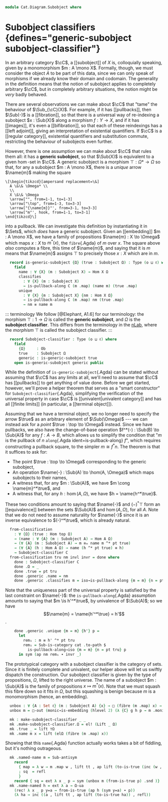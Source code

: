 <!--
```agda
open import 1Lab.Reflection.Copattern

open import Cat.Diagram.Pullback.Properties
open import Cat.Instances.Sets.Complete
open import Cat.Diagram.Pullback.Along
open import Cat.Diagram.Limit.Finite
open import Cat.Diagram.Pullback
open import Cat.Diagram.Terminal
open import Cat.Instances.Sets
open import Cat.Prelude hiding (Ω ; true)

import Cat.Displayed.Instances.Subobjects.Reasoning as Subr
import Cat.Displayed.Instances.Subobjects as Subobjs
import Cat.Reasoning
```
-->

```agda
module Cat.Diagram.Subobject where
```

# Subobject classifiers {defines="generic-subobject subobject-classifier"}

In an arbitrary category $\cC$, a [[subobject]] of $X$ is, colloquially
speaking, given by a monomorphism $m : A \mono X$. Formally, though, we
must consider the object $A$ to be part of this data, since we can only
speak of morphisms if we already know their domain and codomain. The
generality in the definition means that the notion of subobject applies
to completely arbitrary $\cC$, but in completely arbitrary situations,
the notion might be _very_ badly behaved.

There are several observations we can make about $\cC$ that "tame" the
behaviour of $\Sub_{\cC}(X)$. For example, if it has [[pullbacks]], then
$\Sub(-)$ is a [[fibration]], so that there is a universal way of
re-indexing a subobject $x : \Sub(X)$ along a morphism $f : Y \to X$,
and if it has [[images]], it's even a [[bifibration]], so that each of
these reindexings has a [[left adjoint]], giving an interpretation of
existential quantifiers. If $\cC$ is a [[regular category]], existential
quantifiers and substitution commute, restricting the behaviour of
subobjects even further.

However, there is one assumption we can make about $\cC$ that rules them
all: it has a **generic subobject**, so that $\Sub(X)$ is equivalent to
a given $\hom$-set in $\cC$. A generic subobject is a morphism $\top :
\Omega* \to \Omega$ so that, for any a subobject $m : A \mono X$, there
is a _unique_ arrow $\name{m}$ making the square

~~~{.quiver}
\[\begin{tikzcd}[ampersand replacement=\&]
  A \&\& \Omega* \\
  \\
  X \&\& \Omega
  \arrow["", from=1-1, to=1-3]
  \arrow["\top", from=1-3, to=3-3]
  \arrow["{\name{m}}"', from=3-1, to=3-3]
  \arrow["m"', hook, from=1-1, to=3-1]
\end{tikzcd}\]
~~~

into a pullback. We can investigate this definition by instantiating it
in $\Sets$, which _does_ have a generic subobject. Given an
[[embedding]] $m : A \mono X$, we have a family of propositions
$\name{m} : X \to \Omega$ which maps $x : X$ to $m^*(x)$, the
`fibre`{.Agda} of $m$ over $x$. The square above _also_ computes a
fibre, this time of $\name{m}$, and saying that it is $m$ means that
$\name{m}$ assigns $\top$ to precisely those $x : X$ which are in $m$.

<!--
```
_ = fibre

module _ {o ℓ} (C : Precategory o ℓ) where
  open Cat.Reasoning C
  open Subobjs C
```
-->

```agda
  record is-generic-subobject {Ω} (true : Subobject Ω) : Type (o ⊔ ℓ) where
    field
      name : ∀ {X} (m : Subobject X) → Hom X Ω
      classifies
        : ∀ {X} (m : Subobject X)
        → is-pullback-along C (m .map) (name m) (true .map)
      unique
        : ∀ {X} {m : Subobject X} {nm : Hom X Ω}
        → is-pullback-along C (m .map) nm (true .map)
        → nm ≡ name m
```

::: terminology
We follow [@Elephant, A1.6] for our terminology: the morphism $\top : 1
\to \Omega$ is called the **generic subobject**, and $\Omega$ is the
**subobject classifier**. This differs from the terminology in the
[nLab](https://ncatlab.org/nlab/show/subobject+classifier), where the
_morphism_ $\top$ is called the subobject classifier.
:::

```agda
  record Subobject-classifier : Type (o ⊔ ℓ) where
    field
      {Ω}     : Ob
      true    : Subobject Ω
      generic : is-generic-subobject true
    open is-generic-subobject generic public
```

While the definition of `is-generic-subobject`{.Agda} can be stated
without assuming that $\cC$ has any limits at all, we'll need to assume
that $\cC$ has [[pullbacks]] to get anything of value done. Before we
get started, however, we'll prove a helper theorem that serves as a
"smart constructor" for `Subobject-classifier`{.Agda}, simplifying the
verification of the universal property in case $\cC$ is
[[univalent|univalent category]] and has all [[finite limits]] (in
particular, a [[terminal object]]).

<!--
```agda
module _ {o ℓ} {C : Precategory o ℓ} (fc : Finitely-complete C) (cat : is-category C) where
  open Subobject-classifier
  open is-generic-subobject
  open Cat.Reasoning C
  open Subr (fc .Finitely-complete.pullbacks)
  open Terminal (fc .Finitely-complete.terminal) using (top)

  private
    pt : ∀ {A} (it : Hom top A) → Subobject A
    pt it .domain = top
    pt it .map = it
    pt it .monic g h x = Terminal.!-unique₂ (fc .Finitely-complete.terminal) _ _
```
-->

Assuming that we have a terminal object, we no longer need to specify
the arrow $\true$ as an arbitrary element of $\Sub(\Omega)$ --- we can
instead ask for a *point* $\true : \top \to \Omega$ instead. Since we
have pullbacks, we also have the change-of-base operation $f^*(-) :
\Sub(B) \to \Sub(A)$ for any $f : A \to B$, which allows us to
simplify the condition that "$m$ is the pullback of $n$ `along`{.Agda
ident=is-pullback-along} $f$", which requires constructing a pullback
square, to the simpler $m \cong f^*n$. The theorem is that it suffices
to ask for:

- The point $\true : \top \to \Omega$ corresponding to the generic
  subobject,
- An operation $\name{-} : \Sub(A) \to \hom(A, \Omega)$ which maps
  subobjects to their names,
- A witness that, for any $m : \Sub(A)$, we have
  $m \cong \name{m}^*\true$, and
- A witness that, for any $h : \hom(A, \Omega)$, we have
  $h = \name{h^*\true}$.

These two conditions amount to saying that $\name{-}$ and $(-)^*\top$
form an [[equivalence]] between the sets $\Sub(A)$ and $\hom(A,
\Omega)$, for all $A$. Note that we do not need to assume naturality for
$\name{-}$ since it is an inverse equivalence to $(-)^*\true$, which is
already natural.

```agda
  from-classification
    : ∀ {Ω} (true : Hom top Ω)
    → (name : ∀ {A} (m : Subobject A) → Hom A Ω)
    → (∀ {A} (m : Subobject A) → m ≅ₘ name m ^* pt true)
    → (∀ {A} (h : Hom A Ω) → name (h ^* pt true) ≡ h)
    → Subobject-classifier C
  from-classification tru nm invl invr = done where
    done : Subobject-classifier C
    done .Ω = _
    done .true = pt tru
    done .generic .name = nm
    done .generic .classifies m = iso→is-pullback-along {m = m} {n = pt tru} (invl m)
```

Note that the uniqueness part of the universal property is satisfied by
the last constraint on $\name{-}$: the `is-pullback-along`{.Agda}
assumption amounts to saying that $m \is h'^*\true$, by univalence of
$\Sub(A)$; so we have $$\name{m} = \name{h'^*\true} = h'$$.

```agda
    done .generic .unique {m = m} {h'} p =
      let
        rem₁ : m ≡ h' ^* pt tru
        rem₁ = Sub-is-category cat .to-path $
          is-pullback-along→iso {m = m} {n = pt tru} p
      in sym (ap nm rem₁ ∙ invr _)
```

<!--
```agda
  record make-subobject-classifier : Type (o ⊔ ℓ) where
    field
      {Ω}  : Ob
      true : Hom top Ω
      name : ∀ {A} (m : Subobject A) → Hom A Ω
      named-name : ∀ {A} (m : Subobject A) → m ≅ₘ name m ^* pt true
      name-named : ∀ {A} (h : Hom A Ω) → name (h ^* pt true) ≡ h

module _ where
  open make-subobject-classifier hiding (Ω)

  to-subobject-classifier : ∀ {o ℓ} {C : Precategory o ℓ} (fc : Finitely-complete C) (cat : is-category C) → make-subobject-classifier fc cat → Subobject-classifier C
  to-subobject-classifier fc cat mk = from-classification fc cat (mk .true) (mk .name) (mk .named-name) (mk .name-named)

Sets-subobject-classifier : ∀ {ℓ} → Subobject-classifier (Sets ℓ)
Sets-subobject-classifier {ℓ} =
  to-subobject-classifier Sets-finitely-complete Sets-is-category mk where
  open Subr (Sets-pullbacks {ℓ})
  open Cat.Prelude using (Ω)
  open make-subobject-classifier hiding (Ω)
```
-->

The prototypical category with a subobject classifier is the category of
sets. Since it is finitely complete and univalent, our helper above will
let us swiftly dispatch the construction. Our subobject classifier is
given by the type of propositions, $\Omega$, lifted to the right
universe. The name of a subobject $m : \Sub(A)$ is the family of
propositions $x \mapsto m^*(x)$. Note that we must squash this fibre
down so it fits in $\Omega$, but this squashing is benign because $m$ is
a monomorphism (hence, an embedding).


```agda
  unbox : ∀ {A : Set ℓ} (m : Subobject A) {x} → □ (fibre (m .map) x) → fibre (m .map) x
  unbox m = □-out (monic→is-embedding (hlevel 2) (λ {C} g h p → m .monic {C} g h p) _)

  mk : make-subobject-classifier _ _
  mk .make-subobject-classifier.Ω = el! (Lift _ Ω)
  mk .true _ = lift ⊤Ω
  mk .name m x = lift (elΩ (fibre (m .map) x))
```

Showing that this `name`{.Agda} function actually works takes a bit of
fiddling, but it's nothing outrageous.

```agda
  mk .named-name m = Sub-antisym
    record
      { map = λ w → m .map w , lift tt , ap lift (to-is-true (inc (w , refl)))
      ; sq  = refl
      }
    record { sq = ext λ x _ p → sym (unbox m (from-is-true p) .snd )}
  mk .name-named h = ext λ a → Ω-ua
    (rec! λ x _ p y=a → from-is-true (ap h (sym y=a) ∙ p))
    (λ ha → inc ((a , lift tt , ap lift (to-is-true ha)) , refl))
```

<!--
```agda
open Subobject-classifier using (unique)

module props {o ℓ} {C : Precategory o ℓ} (pb : has-pullbacks C) (so : Subobject-classifier C) where
  open Subobject-classifier so renaming (Ω to Ω')
  open is-pullback-along
  open Cat.Reasoning C
  open is-invertible
  open is-pullback
  open Pullback
  open Subr pb

  named : ∀ {A} (f : Hom A Ω') → Subobject A
  named f = f ^* true

  named-name : ∀ {A} {m : Subobject A} → m ≅ₘ named (name m)
  named-name = is-pullback-along→iso (classifies _)

  name-injective : ∀ {A} {m n : Subobject A} → name m ≡ name n → m ≅ₘ n
  name-injective p = named-name Sub.∘Iso path→iso (ap named p) Sub.∘Iso Sub._Iso⁻¹ named-name

  name-ap : ∀ {A} {m n : Subobject A} → m ≅ₘ n → name m ≡ name n
  name-ap {m = m} im = so .unique record
    { top       = classifies m .top ∘ im .Sub.from .map
    ; has-is-pb = subst-is-pullback (sym (im .Sub.from .sq) ∙ eliml refl) refl refl refl
        (is-pullback-iso (≅ₘ→iso im) (classifies m .has-is-pb))
    }

  is-total : ∀ {A} (f : Hom A Ω') → Type _
  is-total f = is-invertible (pb f (true .map) .p₁)

  factors→is-total : ∀ {A} {f : Hom A Ω'} → Factors f (true .map) → is-total f
  factors→is-total (h , p) .inv = pb _ _ .universal (idr _ ∙ p)
  factors→is-total (h , p) .inverses = record
    { invl = pb _ _ .p₁∘universal
    ; invr = Pullback.unique₂ (pb _ _) {p = pushl p}
      (pulll (pb _ _ .p₁∘universal) ∙ idl _)
      (pulll (pb _ _ .p₂∘universal))
      (idr _)
      (idr _ ∙ true .monic _ _ (sym (pulll (sym p) ∙ pb _ (true .map) .square)))
    }

  is-total→factors : ∀ {A} {f : Hom A Ω'} → is-total f → Factors f (true .map)
  is-total→factors {f = f} inv = record { snd = done } where
    rem₁ : is-pullback-along C id f (true .map)
    rem₁ = record { has-is-pb = record
      { square       = idr _ ∙ sym (pulll (sym (pb _ _ .square)) ∙ cancelr (inv .is-invertible.invl))
      ; universal    = λ {P'} {p₁'} _ → p₁'
      ; p₁∘universal = idl _
      ; p₂∘universal = λ {P'} {p₁'} {p₂'} {α} → true .monic _ _ $
          pulll (pulll (sym (pb _ _ .square)) ∙ cancelr (inv .is-invertible.invl))
        ∙ α
      ; unique       = λ p _ → introl refl ∙ p
      }}

    done =
      f                              ≡⟨ so .unique rem₁ ⟩
      name ⊤ₘ                        ≡⟨ intror refl ⟩
      name ⊤ₘ ∘ id                   ≡⟨ classifies ⊤ₘ .square ⟩
      true .map ∘ classifies ⊤ₘ .top ∎

  true-domain-is-terminal : is-terminal C (true .domain)
  true-domain-is-terminal X .centre  = classifies ⊤ₘ .top
  true-domain-is-terminal X .paths h = true .monic _ _ (sym (is-total→factors record
    { inv      = pb _ _ .universal (pullr refl)
    ; inverses = record
      { invl = pb _ _ .p₁∘universal
      ; invr = Pullback.unique₂ (pb _ _) {p = pullr refl}
        (pulll (pb _ _ .p₁∘universal)) (extendl (pb _ _ .p₂∘universal)) id-comm
        (true .monic _ _ (extendl (sym (pb _ _ .square)) ∙ pullr (ap (h ∘_) id-comm)))
      }
    } .snd))
```
-->

